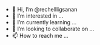 - 👋 Hi, I’m @rechellligsanan
- 👀 I’m interested in ...
- 🌱 I’m currently learning ...
- 💞️ I’m looking to collaborate on ...
- 📫 How to reach me ...

<!---
rechellligsanan/rechellligsanan is a ✨ special ✨ repository because its `README.md` (this file) appears on your GitHub profile.
You can click the Preview link to take a look at your changes.
--->
